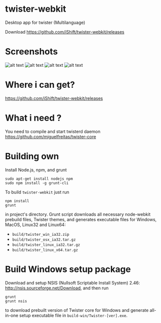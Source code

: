 twister-webkit
==============

Desktop app for twister (Multilanguage)

Download https://github.com/iShift/twister-webkit/releases

Screenshots
===========
![alt text](https://raw2.github.com/iShift/twister-webkit/master/screenshots/screenshot_1.png "Screenshot 1")
![alt text](https://raw2.github.com/iShift/twister-webkit/master/screenshots/screenshot_1.png "Screenshot 2")
![alt text](https://raw2.github.com/iShift/twister-webkit/master/screenshots/1.PNG "Screenshot 1")
![alt text](https://raw2.github.com/iShift/twister-webkit/master/screenshots/2.PNG "Screenshot 2")

Where i can get?
================
https://github.com/iShift/twister-webkit/releases

What i need ?
=============
You need to compile and start twisterd daemon https://github.com/miguelfreitas/twister-core

Building own
============

Install Node.js, npm, and grunt

    sudo apt-get install nodejs npm
    sudo npm install -g grunt-cli

To build `twister-webkit` just run

    npm install
    grunt

in project's directory. Grunt script downloads all necessary node-webkit prebuild files, Twister themes, and generates
executable files for Windows, MacOS, Linux32 and Linux64:
- `build/twister_win_ia32.zip`
- `build/twister_osx_ia32.tar.gz`
- `build/twister_linux_ia32.tar.gz`
- `build/twister_linux_x64.tar.gz`


Build Windows setup package
===========================

Download and setup NSIS (Nullsoft Scriptable Install System) 2.46: http://nsis.sourceforge.net/Download, and then run

    grunt
    grunt nsis

to download prebuilt version of Twister core for Windows and generate all-in-one setup executable file in
`build-win/Twister-[ver].exe`.

